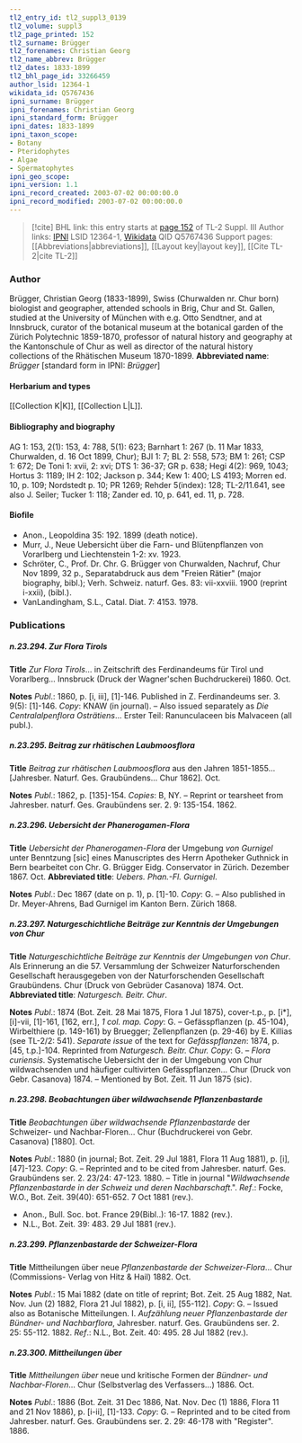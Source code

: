 ```yaml
---
tl2_entry_id: tl2_suppl3_0139
tl2_volume: suppl3
tl2_page_printed: 152
tl2_surname: Brügger
tl2_forenames: Christian Georg
tl2_name_abbrev: Brügger
tl2_dates: 1833-1899
tl2_bhl_page_id: 33266459
author_lsid: 12364-1
wikidata_id: Q5767436
ipni_surname: Brügger
ipni_forenames: Christian Georg
ipni_standard_form: Brügger
ipni_dates: 1833-1899
ipni_taxon_scope: 
- Botany
- Pteridophytes
- Algae
- Spermatophytes
ipni_geo_scope: 
ipni_version: 1.1
ipni_record_created: 2003-07-02 00:00:00.0
ipni_record_modified: 2003-07-02 00:00:00.0
---
```


> [!cite] BHL link: this entry starts at [page 152](https://www.biodiversitylibrary.org/page/33266459) of TL-2 Suppl. III
> Author links: [IPNI](https://www.ipni.org/a/12364-1) LSID 12364-1, [Wikidata](https://www.wikidata.org/wiki/Q5767436) QID Q5767436
> Support pages: [[Abbreviations|abbreviations]], [[Layout key|layout key]], [[Cite TL-2|cite TL-2]]

### Author

Brügger, Christian Georg (1833-1899), Swiss (Churwalden nr. Chur born) biologist and geographer, attended schools in Brig, Chur and St. Gallen, studied at the University of München with e.g. Otto Sendtner, and at Innsbruck, curator of the botanical museum at the botanical garden of the Zürich Polytechnic 1859-1870, professor of natural history and geography at the Kantonschule of Chur as well as director of the natural history collections of the Rhätischen Museum 1870-1899. 
**Abbreviated name**: *Brügger* \[standard form in IPNI: *Brügger*\]

#### Herbarium and types

[[Collection K|K]], [[Collection L|L]].

#### Bibliography and biography

AG 1: 153, 2(1): 153, 4: 788, 5(1): 623; Barnhart 1: 267 (b. 11 Mar 1833, Churwalden, d. 16 Oct 1899, Chur); BJI 1: 7; BL 2: 558, 573; BM 1: 261; CSP 1: 672; De Toni 1: xvii, 2: xvi; DTS 1: 36-37; GR p. 638; Hegi 4(2): 969, 1043; Hortus 3: 1189; IH 2: 102; Jackson p. 344; Kew 1: 400; LS 4193; Morren ed. 10, p. 109; Nordstedt p. 10; PR 1269; Rehder 5(index): 128; TL-2/11.641, see also J. Seiler; Tucker 1: 118; Zander ed. 10, p. 641, ed. 11, p. 728.

#### Biofile

- Anon., Leopoldina 35: 192. 1899 (death notice).
- Murr, J., Neue Uebersicht über die Farn- und Blütenpflanzen von Vorarlberg und Liechtenstein 1-2: xv. 1923.
- Schröter, C., Prof. Dr. Chr. G. Brügger von Churwalden, Nachruf, Chur Nov 1899, 32 p., Separatabdruck aus dem "Freien Rätier" (major biography, bibl.); Verh. Schweiz. naturf. Ges. 83: vii-xxviii. 1900 (reprint i-xxii), (bibl.).
- VanLandingham, S.L., Catal. Diat. 7: 4153. 1978.

### Publications

##### n.23.294. Zur Flora Tirols

**Title**
*Zur Flora Tirols*... in Zeitschrift des Ferdinandeums für Tirol und Vorarlberg... Innsbruck (Druck der Wagner'schen Buchdruckerei) 1860. Oct.

**Notes**
*Publ*.: 1860, p. \[i, iii\], \[1\]-146. Published in Z. Ferdinandeums ser. 3. 9(5): \[1\]-146. *Copy*: KNAW (in journal). – Also issued separately as *Die Centralalpenflora Osträtiens*... Erster Teil: Ranunculaceen bis Malvaceen (all publ.).

##### n.23.295. Beitrag zur rhätischen Laubmoosflora

**Title**
*Beitrag zur rhätischen Laubmoosflora* aus den Jahren 1851-1855... \[Jahresber. Naturf. Ges. Graubündens... Chur 1862\]. Oct.

**Notes**
*Publ*.: 1862, p. \[135\]-154. *Copies*: B, NY. – Reprint or tearsheet from Jahresber. naturf. Ges. Graubündens ser. 2. 9: 135-154. 1862.

##### n.23.296. Uebersicht der Phanerogamen-Flora

**Title**
*Uebersicht der Phanerogamen-Flora* der Umgebung *von Gurnigel* unter Benntzung \[sic\] eines Manuscriptes des Herrn Apotheker Guthnick in Bern bearbeitet con Chr. G. Brügger Eidg. Conservator in Zürich. Dezember 1867. Oct.
**Abbreviated title**: *Uebers. Phan.-Fl. Gurnigel*.

**Notes**
*Publ*.: Dec 1867 (date on p. 1), p. \[1\]-10. *Copy*: G. – Also published in Dr. Meyer-Ahrens, Bad Gurnigel im Kanton Bern. Zürich 1868.

##### n.23.297. Naturgeschichtliche Beiträge zur Kenntnis der Umgebungen von Chur

**Title**
*Naturgeschichtliche Beiträge zur Kenntnis der Umgebungen von Chur*. Als Erinnerung an die 57. Versammlung der Schweizer Naturforschenden Gesellschaft herausgegeben von der Naturforschenden Gesellschaft Graubündens. Chur (Druck von Gebrüder Casanova) 1874. Oct.
**Abbreviated title**: *Naturgesch. Beitr. Chur*.

**Notes**
*Publ*.: 1874 (Bot. Zeit. 28 Mai 1875, Flora 1 Jul 1875), cover-t.p., p. \[i\*\], \[i\]-vii, \[1\]-161, \[162, err.\], *1 col. map.* *Copy*: G. – Gefässpflanzen (p. 45-104), Wirbelthiere (p. 149-161) by Bruegger; Zellenpflanzen (p. 29-46) by E. Killias (see TL-2/2: 541).
*Separate issue* of the text for *Gefässpflanzen*: 1874, p. \[45, t.p.\]-104. Reprinted from *Naturgesch. Beitr. Chur. Copy*: G. – *Flora curiensis*. Systematische Uebersicht der in der Umgebung von Chur wildwachsenden und häufiger cultivirten Gefässpflanzen... Chur (Druck von Gebr. Casanova) 1874. – Mentioned by Bot. Zeit. 11 Jun 1875 (sic).

##### n.23.298. Beobachtungen über wildwachsende Pflanzenbastarde

**Title**
*Beobachtungen über wildwachsende Pflanzenbastarde* der Schweizer- und Nachbar-Floren... Chur (Buchdruckerei von Gebr. Casanova) \[1880\]. Oct.

**Notes**
*Publ*.: 1880 (in journal; Bot. Zeit. 29 Jul 1881, Flora 11 Aug 1881), p. \[i\], \[47\]-123. *Copy*: G. – Reprinted and to be cited from Jahresber. naturf. Ges. Graubündens ser. 2. 23/24: 47-123. 1880. – Title in journal "*Wildwachsende Pflanzenbastarde in der Schweiz und deren Nachbarschaft*.".
*Ref*.: Focke, W.O., Bot. Zeit. 39(40): 651-652. 7 Oct 1881 (rev.).
- Anon., Bull. Soc. bot. France 29(Bibl..): 16-17. 1882 (rev.).
- N.L., Bot. Zeit. 39: 483. 29 Jul 1881 (rev.).

##### n.23.299. Pflanzenbastarde der Schweizer-Flora

**Title**
Mittheilungen über neue *Pflanzenbastarde der Schweizer-Flora*... Chur (Commissions- Verlag von Hitz & Hail) 1882. Oct.

**Notes**
*Publ*.: 15 Mai 1882 (date on title of reprint; Bot. Zeit. 25 Aug 1882, Nat. Nov. Jun (2) 1882, Flora 21 Jul 1882), p. \[i, ii\], \[55-112\]. *Copy*: G. – Issued also as Botanische Mitteilungen. I. *Aufzählung neuer Pflanzenbastarde der Bündner- und Nachbarflora*, Jahresber. naturf. Ges. Graubündens ser. 2. 25: 55-112. 1882.
*Ref*.: N.L., Bot. Zeit. 40: 495. 28 Jul 1882 (rev.).

##### n.23.300. Mittheilungen über

**Title**
*Mittheilungen über* neue und kritische Formen der *Bündner- und Nachbar-Floren*... Chur (Selbstverlag des Verfassers...) 1886. Oct.

**Notes**
*Publ*.: 1886 (Bot. Zeit. 31 Dec 1886, Nat. Nov. Dec (1) 1886, Flora 11 and 21 Nov 1886), p. \[i-ii\], \[1\]-133. *Copy*: G. – Reprinted and to be cited from Jahresber. naturf. Ges. Graubündens ser. 2. 29: 46-178 with "Register". 1886.

